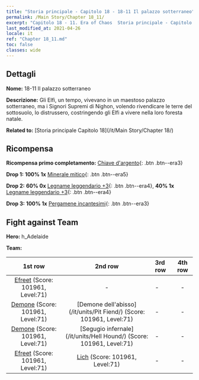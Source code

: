 ```yaml
---
title: "Storia principale - Capitolo 18 - 18-11 Il palazzo sotterraneo"
permalink: /Main Story/Chapter 18_11/
excerpt: "Capitolo 18 - 11. Era of Chaos  Storia principale - Capitolo 18_11. 18-11 Il palazzo sotterraneo"
last_modified_at: 2021-04-26
locale: it
ref: "Chapter 18_11.md"
toc: false
classes: wide
---
```


## Dettagli

 **Nome:** 18-11 Il palazzo sotterraneo

 **Descrizione:** Gli Elfi, un tempo, vivevano in un maestoso palazzo sotterraneo, ma i Signori Supremi di Nighon, volendo rivendicare le terre del sottosuolo, lo distrussero, costringendo gli Elfi a vivere nella loro foresta natale.

 **Related to:** [Storia principale Capitolo 18](/it/Main Story/Chapter 18/)

## Ricompensa

 **Ricompensa primo completamento:** [Chiave d'argento](/ItemsIT/con_693/){: .btn .btn--era3}

 **Drop 1:** **100% 1x** [Minerale mitico](/ItemsIT/mat_61/){: .btn .btn--era5}

 **Drop 2:** **60% 0x** [Legname leggendario +3](/ItemsIT/mat_55/){: .btn .btn--era4}, **40% 1x** [Legname leggendario +3](/ItemsIT/mat_55/){: .btn .btn--era4}

 **Drop 3:** **100% 1x** [Pergamene incantesimi](/ItemsIT/con_694/){: .btn .btn--era3}


## Fight against Team
 **Hero:** h_Adelaide

 **Team:**


  | 1st row | 2nd row | 3rd row | 4th row |
  |:----:|:----:|:----|:----:|
  | [Efreet](/it/units/Efreeti/) (Score: 101961, Level:71)  | - | - | - |
  | [Demone](/it/units/Demon/) (Score: 101961, Level:71)  | [Demone dell'abisso](/it/units/Pit Fiend/) (Score: 101961, Level:71)  | - | - |
  | [Demone](/it/units/Demon/) (Score: 101961, Level:71)  | [Segugio infernale](/it/units/Hell Hound/) (Score: 101961, Level:71)  | - | - |
  | [Efreet](/it/units/Efreeti/) (Score: 101961, Level:71)  | [Lich](/it/units/Lich/) (Score: 101961, Level:71)  | - | - |



